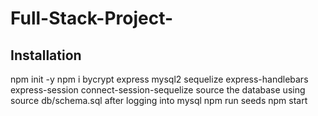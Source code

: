 # Full-Stack-Project-

## Installation
npm init -y
npm i bycrypt express mysql2 sequelize express-handlebars express-session connect-session-sequelize
source the database using source db/schema.sql after logging into mysql
npm run seeds 
npm start